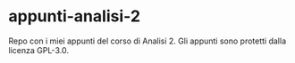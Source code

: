 # appunti-analisi-2
Repo con i miei appunti del corso di Analisi 2. Gli appunti sono protetti dalla licenza GPL-3.0.
